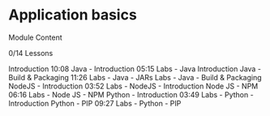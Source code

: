 # Application basics

Module Content

0/14 Lessons

Introduction 10:08
Java - Introduction 05:15
Labs - Java Introduction
Java - Build & Packaging 11:26
Labs - Java - JARs
Labs - Java - Build & Packaging
NodeJS - Introduction 03:52
Labs - NodeJS - Introduction
Node JS - NPM 06:16
Labs - Node JS - NPM
Python - Introduction 03:49
Labs - Python - Introduction
Python - PIP 09:27
Labs - Python - PIP
